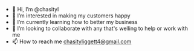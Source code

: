 - 👋 Hi, I’m @chasityl
- 👀 I’m interested in making my customers happy 
- 🌱 I’m currently learning how to better my business 
- 💞️ I’m looking to collaborate with any that's welling to help or work with me 
- 📫 How to reach me chasityliggett4@gmail.com

<!---
chasityl/chasityl is a ✨ special ✨ repository because its `README.md` (this file) appears on your GitHub profile.
You can click the Preview link to take a look at your changes.
--->
